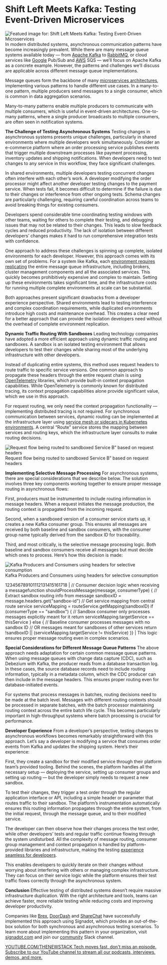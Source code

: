 # Shift Left Meets Kafka: Testing Event-Driven Microservices
![Featued image for: Shift Left Meets Kafka: Testing Event-Driven Microservices](https://cdn.thenewstack.io/media/2024/10/3292dcd9-flow-1024x576.jpg)
In modern distributed systems, asynchronous communication patterns have become increasingly prevalent. While there are many message queue systems available today — from [Apache Kafka](https://thenewstack.io/apache-kafka-primer/) to [RabbitMQ](https://thenewstack.io/rabbitmq-is-boring-and-i-love-it/), or cloud services like [Google](https://cloud.google.com/?utm_content=inline+mention) Pub/Sub and [AWS](https://aws.amazon.com/?utm_content=inline+mention) SQS — we’ll focus on Apache Kafka as a concrete example. However, the patterns and challenges we’ll discuss are applicable across different message queue implementations.

Message queues form the backbone of many [microservices architectures](https://thenewstack.io/microservices/), implementing various patterns to handle different use cases. In a many-to-one pattern, multiple producers send messages to a single consumer, which is common in data aggregation scenarios.

Many-to-many patterns enable multiple producers to communicate with multiple consumers, which is useful in event-driven architectures. One-to-many patterns, where a single producer broadcasts to multiple consumers, are often seen in notification systems.

**The Challenge of Testing Asynchronous Systems**
Testing changes in asynchronous systems presents unique challenges, particularly in shared environments where multiple developers work simultaneously. Consider an e-commerce platform where an order processing service publishes events that trigger multiple downstream processes like payment processing, inventory updates and shipping notifications. When developers need to test changes to any service in this workflow, they face significant challenges.

In shared environments, multiple developers testing concurrent changes often interfere with each other’s work. A developer modifying the order processor might affect another developer testing changes to the payment service. When tests fail, it becomes difficult to determine if the failure is due to their changes or interference from other ongoing tests. Schema changes are particularly challenging, requiring careful coordination across teams to avoid breaking things for existing consumers.

Developers spend considerable time coordinating testing windows with other teams, waiting for others to complete their testing, and debugging issues that may not be related to their changes. This leads to slow feedback cycles and reduced productivity. The lack of isolation between different developers’ changes makes it hard to run comprehensive integration tests with confidence.

One approach to address these challenges is spinning up complete, isolated environments for each developer. However, this approach comes with its own set of problems. For a system like Kafka, each [environment requires replicating](https://thenewstack.io/environment-replication-doesnt-work-for-microservices/) the entire message queue infrastructure, including brokers, cluster management components and all the associated services. This quickly becomes prohibitively expensive and complex to maintain. Setting up these environments takes significant time, and the infrastructure costs for running multiple complete environments at scale can be substantial.

Both approaches present significant drawbacks from a developer experience perspective. Shared environments lead to testing interference and complex coordination requirements, while duplicated environments introduce high costs and maintenance overhead. This creates a clear need for a better approach that can provide the isolation developers need without the overhead of complete environment replication.

**Dynamic Traffic Routing With Sandboxes**
Leading technology companies have adopted a more efficient approach using dynamic traffic routing and sandboxes. A sandbox is an isolated testing environment that allows developers to test their changes while sharing most of the underlying infrastructure with other developers.

Instead of duplicating entire systems, this method uses request headers to route traffic to specific service versions. One common approach to propagate these headers through the entire request chain is using [OpenTelemetry](https://opentelemetry.io/) libraries, which provide built-in context propagation capabilities. While OpenTelemetry is commonly known for distributed tracing, its context propagation capabilities alone provide significant value, which we use in this approach.

For request routing, we only need the context propagation functionality — implementing distributed tracing is not required. For synchronous communication between services, dynamic routing can be implemented at the infrastructure layer using [service mesh or sidecars in Kubernetes environments](https://thenewstack.io/scaling-environments-with-opentelemetry-and-service-mesh/). A central “Route” service stores the mapping between services and routing keys, which the infrastructure layer consults to make routing decisions.

![Request flow being routed to sandboxed Service B” based on request headers](https://cdn.thenewstack.io/media/2024/10/b41054a8-screenshot-2024-10-29-at-7.17.45%E2%80%AFam-1024x597.png)
Request flow being routed to sandboxed Service B” based on request headers

**Implementing Selective Message Processing**
For asynchronous systems, there are special considerations that we describe below. The solution involves three key components working together to ensure proper message routing in asynchronous flows:

First, producers must be instrumented to include routing information in message headers. When a request initiates the message production, the routing context is propagated from the incoming request.

Second, when a sandboxed version of a consumer service starts up, it creates a new Kafka consumer group. This ensures all messages are received by both baseline and sandbox consumers, with the consumer group name typically derived from the sandbox ID for traceability.

Third, and most critically, is the selective message processing logic. Both baseline and sandbox consumers receive all messages but must decide which ones to process. Here’s how this decision is made:

![Kafka Producers and Consumers using headers for selective consumption](https://cdn.thenewstack.io/media/2024/10/62346a5b-mq-consumers.png)
Kafka Producers and Consumers using headers for selective consumption

123456789101112131415161718 |
// Consumer decision logic when receiving a messagefunction shouldProcessMessage(message, consumerType) { // Extract sandbox routing info from message sandboxID = message.headers.get("sandbox-id") // Get service mapping from central route service serviceMapping = routeService.getMapping(sandboxID) if (consumerType == "sandbox") { // Sandbox consumer only processes messages explicitly meant for it return serviceMapping.targetService == thisService } else { // Baseline consumer processes messages with no sandbox ID // OR messages meant for sandboxes of other services return !sandboxID || (serviceMapping.targetService != thisService) }} |
This logic ensures proper message routing even in complex scenarios.

**Special Considerations for Different Message Queue Patterns**
The above approach needs adaptation for certain common message queue patterns. When using message queues with change data capture (CDC), such as Debezium with Kafka, the producer reads from a database transaction log. In these cases, the source database records need to include routing information, typically in a metadata column, which the CDC producer can then include in the message headers. This ensures proper routing even for database-initiated events.

For systems that process messages in batches, routing decisions need to be made at the batch level. Messages with different routing contexts should be processed in separate batches, with the batch processor maintaining routing context across the entire batch life cycle. This becomes particularly important in high-throughput systems where batch processing is crucial for performance.

**Developer Experience**
From a developer’s perspective, testing changes to asynchronous workflows becomes remarkably straightforward with this approach. Let’s say a developer is modifying a service that consumes order events from Kafka and updates the shipping system. Here’s their experience:

First, they create a sandbox for their modified service through their platform team’s provided tooling. Behind the scenes, the platform handles all the necessary setup — deploying the service, setting up consumer groups and setting up routing — but the developer simply needs to request a new sandbox.

To test their changes, they trigger a test order through the regular application interface or API, including a simple header or parameter that routes traffic to their sandbox. The platform’s instrumentation automatically ensures this routing information propagates through the entire system, from the initial request, through the message queue, and to their modified service.

The developer can then observe how their changes process the test order, while other developers’ tests and regular traffic continue flowing through the system undisturbed. All the complexity of message routing, consumer group management and context propagation is handled by platform-provided libraries and infrastructure, making the testing [experience seamless for developers](https://thenewstack.io/are-you-delivering-on-developer-experience/).

This enables developers to quickly iterate on their changes without worrying about interfering with others or managing complex infrastructure. They can focus on their service logic while the platform ensures their test traffic flows correctly through the asynchronous system.

**Conclusion**
Effective testing of distributed systems doesn’t require massive infrastructure duplication. With the right architecture and tools, teams can achieve faster, more reliable testing while reducing costs and improving developer productivity.

Companies like [Brex](https://www.signadot.com/case-studies/brex-uses-signadot-to-scale-developer-testing-across-100s-of-engineers), [DoorDash](https://www.signadot.com/case-studies/how-developers-at-doordash-get-10x-faster-feedback) and [ShareChat](https://www.signadot.com/case-studies/sharechat-chooses-signadot-giving-devs-high-quality-testing-feedback) have successfully implemented this approach using Signadot, which provides an out-of-the-box solution for both synchronous and asynchronous testing scenarios. To learn more about implementing this pattern in your organization, visit [signadot.com](http://signadot.com) and join our [community](https://signadotcommunity.slack.com/join/shared_invite/zt-1estxm8pv-qfiaNfiFFCaW~eUlXsVoEQ#/shared-invite/email) Slack channel.

[
YOUTUBE.COM/THENEWSTACK
Tech moves fast, don't miss an episode. Subscribe to our YouTube
channel to stream all our podcasts, interviews, demos, and more.
](https://youtube.com/thenewstack?sub_confirmation=1)
